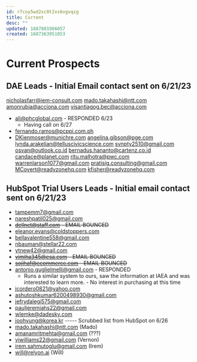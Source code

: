 ```yaml
---
id: r7coy5wd2xc8t2xs6vgvqzg
title: Current
desc: ""
updated: 1687801966057
created: 1687363951053
---
```


# Current Prospects

## DAE Leads - Initial Email contact sent on 6/21/23

nicholasfarr@iem-consult.com
mado.takahashi@ntt.com
amonrubia@acciona.com
visantiagog.bec@acciona.com

- ali@phcglobal.com - RESPONDED 6/23
  - Having call on 6/27
- fernando.ramos@pcppi.com.ph
- DKienmoser@munichre.com
  angelina.gibson@pge.com
  lynda.arakelian@telluscivicscience.com
  svnpty2510@gmail.com
  osvan@outlook.co.id
  bernadus.hananto@cartenz.co.id
  candace@planet.com
  ritu.malhotra@pwc.com
  warrenlarson1077@gmail.com
  pratisig.consulting@gmail.com
  MCovert@readyzonehq.com
  kfisher@readyzonehq.com

## HubSpot Trial Users Leads - Initial email contact sent on 6/21/23

- tampemm7@gmail.com
- nareshpatil025@gmail.com
- ~~dellnet@staff.com - EMAIL BOUNCED~~
- eleanor.evans@coldstoppers.com
- bellavalentine558@gmail.com
- nbauman@stellar22.com
- ytnew42@gmail.com
- ~~vimiha345@esa.com - EMAIL BOUNCED~~
- ~~sojihaf@ecommerce.com - EMAIL BOUNCED~~
- antonio.guglielmelli@gmail.com - RESPONDED
  - Runs a similar system to ours, saw the information at IAEA and was interested to learn more. - No interest in purchasing at this time
- jcordero0821@yahoo.com
- ashutoshkumar6200498930@gmail.com
- jefrydalegi575@gmail.com
- pauljeremiahs22@gmail.com
- wlemke@dadesky.com
- joohyung@korea.kr
  ----- Scrubbed list from HubSpot on 6/26
- mado.takahashi@ntt.com (Mado)
- amanamritmehta@gmail.com (???)
- vjwilliams22@gmail.com (Vernon)
- irem.sahmutoglu@gmail.com (Irem)
- will@relyon.ai (Will)
